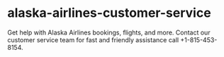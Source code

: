# alaska-airlines-customer-service
Get help with Alaska Airlines bookings, flights, and more. Contact our customer service team for fast and friendly assistance call +1-815-453-8154.
